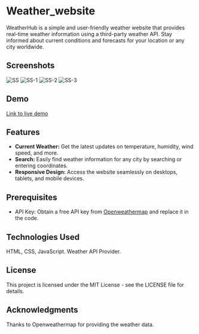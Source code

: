 # Weather_website

WeatherHub is a simple and user-friendly weather website that provides real-time weather information using a third-party weather API. Stay informed about current conditions and forecasts for your location or any city worldwide.

## Screenshots

![SS](https://github.com/Shree0605/Weather_website/assets/155527405/9a61227f-179a-4327-b20c-721422e7ebc2)
![SS-1](https://github.com/Shree0605/Weather_website/assets/155527405/6bf9f1e4-96e5-4dc1-bada-e17e93802706)
![SS-2](https://github.com/Shree0605/Weather_website/assets/155527405/fe3fa026-96b9-4bd7-8cfa-de7d0e879746)
![SS-3](https://github.com/Shree0605/Weather_website/assets/155527405/a703fc39-1cf5-4e0a-8ad2-0e7a1614354f)

## Demo

[Link to live demo](https://github.com/Shree0605/Weather_website/assets/155527405/f485c36c-02a3-4d8b-ae2b-366694806ea4)

## Features

- **Current Weather:** Get the latest updates on temperature, humidity, wind speed, and more.
- **Search:** Easily find weather information for any city by searching or entering coordinates.
- **Responsive Design:** Access the website seamlessly on desktops, tablets, and mobile devices.

## Prerequisites

- API Key: Obtain a free API key from [Openweathermap](https://openweathermap.org/) and replace it in the code.

## Technologies Used

HTML, CSS, JavaScript.
Weather API Provider.

## License

This project is licensed under the MIT License - see the LICENSE file for details.

## Acknowledgments

Thanks to Openweathermap for providing the weather data.
